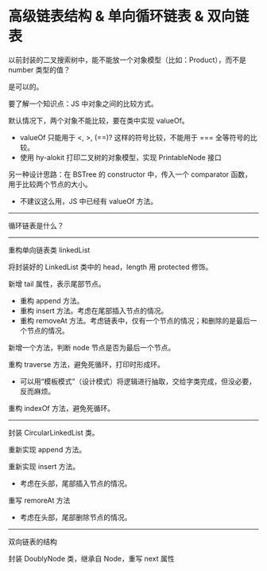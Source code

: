 # 高级链表结构 & 单向循环链表 & 双向链表

以前封装的二叉搜索树中，能不能放一个对象模型（比如：Product），而不是 number 类型的值？

是可以的。

要了解一个知识点：JS 中对象之间的比较方式。

默认情况下，两个对象不能比较，要在类中实现 valueOf。

- valueOf 只能用于 <, >, (=\=)? 这样的符号比较，不能用于 === 全等符号的比较。
- 使用 hy-alokit 打印二叉树的对象模型，实现 PrintableNode 接口

另一种设计思路：在 BSTree 的 constructor 中，传入一个 comparator 函数，用于比较两个节点的大小。

- 不建议这么用，JS 中已经有 valueOf 方法。

---

循环链表是什么？

---

重构单向链表类 linkedList

将封装好的 LinkedList 类中的 head，length 用 protected 修饰。

新增 tail 属性，表示尾部节点。

- 重构 append 方法。
- 重构 insert 方法。考虑在尾部插入节点的情况。
- 重构 removeAt 方法。考虑链表中，仅有一个节点的情况；和删除的是最后一个节点的情况。

新增一个方法，判断 node 节点是否为最后一个节点。

重构 traverse 方法，避免死循环，打印时形成环。

- 可以用“模板模式”（设计模式）将逻辑进行抽取，交给字类完成，但没必要，反而麻烦。

重构 indexOf 方法，避免死循环。

---

封装 CircularLinkedList 类。

重新实现 append 方法。

重新实现 insert 方法。

- 考虑在头部，尾部插入节点的情况。

重写 remoreAt 方法

- 考虑在头部，尾部删除节点的情况。

---

双向链表的结构



封装 DoublyNode 类，继承自 Node，重写 next 属性